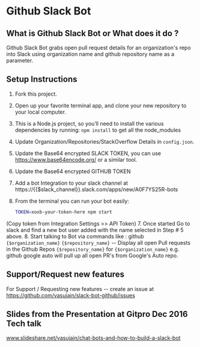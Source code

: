 # Github Slack Bot

## What is Github Slack Bot or What does it do ?
Github Slack Bot grabs open pull request details for an organization's repo into Slack using organization name and github repository name as a parameter. 

## Setup Instructions
1. Fork this project.
2. Open up your favorite terminal app, and clone your new repository to your local computer.
3. This is a Node.js project, so you’ll need to install the various dependencies by running: `npm install` to get all the node_modules
4. Update Organization/Repositories/StackOverflow Details in `config.json`.
  1. Update the Base64 encrypted SLACK TOKEN, you can use https://www.base64encode.org/ or a similar tool.
  1. Update the Base64 encrypted GITHUB TOKEN
5. Add a bot Integration to your slack channel at https://{{$slack_channel}}.slack.com/apps/new/A0F7YS25R-bots
6. From the terminal you can run your bot easily:

    ```bash
    TOKEN=xoxb-your-token-here npm start
    ```
 (Copy token from Integration Settings >> API Token)
7. Once started Go to slack and find a new bot user added with the name selected in Step # 5 above. 
8. Start talking to Bot via commands like : 
    github `{$organization_name}` `{$repository_name}` -- Display all open Pull requests in the Github Repos `{$repository_name}` for `{$organization_name}` 
    e.g. github google auto will pull up all open PR's from Google's Auto repo. 

## Support/Request new features
For Support / Requesting new features -- create an issue at https://github.com/vasujain/slack-bot-github/issues  

## Slides from the Presentation at Gitpro Dec 2016 Tech talk
www.slideshare.net/vasujain/chat-bots-and-how-to-build-a-slack-bot
